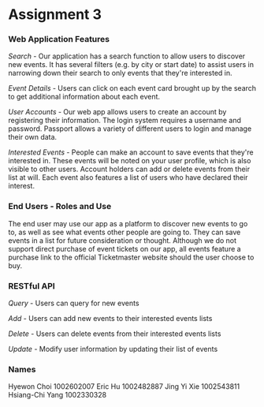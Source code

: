 # Assignment 3
### Web Application Features
*Search* - Our application has a search function to allow users to discover new events. It has several filters (e.g. by city or start date) to assist users in narrowing down their search to only events that they're interested in.

*Event Details* - Users can click on each event card brought up by the search to get additional information about each event.

*User Accounts* -
Our web app allows users to create an account by registering their information. The login system requires a username and password. Passport allows a variety of different users to login and manage their own data.

*Interested Events* - People can make an account to save events that they're interested in. These events will be noted on your user profile, which is also visible to other users. Account holders can add or delete events from their list at will. Each event also features a list of users who have declared their interest.

### End Users - Roles and Use
The end user may use our app as a platform to discover new events to go to, as well as see what events other people are going to. They can save events in a list for future consideration or thought. Although we do not support direct purchase of event tickets on our app, all events feature a purchase link to the official Ticketmaster website should the user choose to buy.

### RESTful API
*Query* - Users can query for new events

*Add* - Users can add new events to their interested events lists

*Delete* - Users can delete events from their interested events lists

*Update* - Modify user information by updating their list of events

### Names
Hyewon Choi 1002602007
Eric Hu 1002482887
Jing Yi Xie 1002543811
Hsiang-Chi Yang 1002330328
